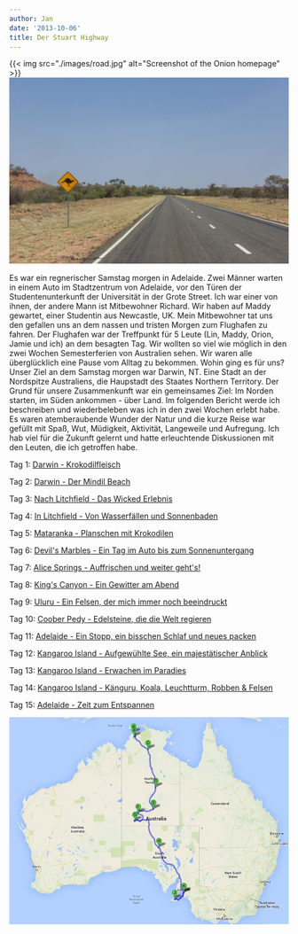 ```yaml
---
author: Jan
date: '2013-10-06'
title: Der Stuart Highway
---
```

{{< img src="./images/road.jpg" alt="Screenshot of the Onion homepage" >}}
![Image](./images/road.jpg)


Es war ein regnerischer Samstag morgen in Adelaide. Zwei Männer warten in einem
Auto im Stadtzentrum von Adelaide, vor den Türen der Studentenunterkunft der
Universität in der Grote Street. Ich war einer von ihnen, der andere Mann ist
Mitbewohner Richard. Wir haben auf Maddy gewartet, einer Studentin aus
Newcastle, UK. Mein Mitbewohner tat uns den gefallen uns an dem nassen und
tristen Morgen zum Flughafen zu fahren. Der Flughafen war der Treffpunkt für 5
Leute (Lin, Maddy, Orion, Jamie und ich) an dem besagten Tag. Wir wollten so
viel wie möglich in den zwei Wochen Semesterferien von Australien sehen. Wir
waren alle überglücklich eine Pause vom Alltag zu bekommen. Wohin ging es für
uns? Unser Ziel an dem Samstag morgen war Darwin, NT. Eine Stadt an der
Nordspitze Australiens, die Haupstadt des Staates Northern Territory. Der Grund
für unsere Zusammenkunft war ein gemeinsames Ziel: Im Norden starten, im Süden
ankommen - über Land. Im folgenden Bericht werde ich beschreiben und
wiederbeleben was ich in den zwei Wochen erlebt habe. Es waren atemberaubende
Wunder der Natur und die kurze Reise war gefüllt mit Spaß, Wut, Müdigkeit,
Aktivität, Langeweile und Aufregung. Ich hab viel für die Zukunft gelernt und
hatte erleuchtende Diskussionen mit den Leuten, die ich getroffen habe.

Tag 1: [Darwin - Krokodilfleisch](/pages/stuart_highway/day_01/)

Tag 2: [Darwin - Der Mindil Beach](/pages/stuart_highway/day_02)

Tag 3: [Nach Litchfield - Das Wicked Erlebnis](/pages/stuart_highway/day_03)

Tag 4: [In Litchfield - Von Wasserfällen und Sonnenbaden](/pages/stuart_highway/day_04)

Tag 5: [Mataranka - Planschen mit Krokodilen](/pages/stuart_highway/day_05)

Tag 6: [Devil's Marbles - Ein Tag im Auto bis zum Sonnenuntergang](/pages/stuart_highway/day_06)

Tag 7: [Alice Springs - Auffrischen und weiter geht's!](/pages/stuart_highway/day_07)

Tag 8: [King's Canyon - Ein Gewitter am Abend](/pages/stuart_highway/day_08)

Tag 9: [Uluru - Ein Felsen, der mich immer noch beeindruckt](/pages/stuart_highway/day_09)

Tag 10: [Coober Pedy - Edelsteine, die die Welt regieren](/pages/stuart_highway/day_10)

Tag 11: [Adelaide - Ein Stopp, ein bisschen Schlaf und neues packen](/pages/stuart_highway/day_11)

Tag 12: [Kangaroo Island - Aufgewühlte See, ein majestätischer Anblick](/pages/stuart_highway/day_12)

Tag 13: [Kangaroo Island - Erwachen im Paradies](/pages/stuart_highway/day_13)

Tag 14: [Kangaroo Island - Känguru, Koala, Leuchtturm, Robben & Felsen](/pages/stuart_highway/day_14)

Tag 15: [Adelaide - Zeit zum Entspannen](/pages/stuart_highway/day_15)

![Image](./images/map.png)
